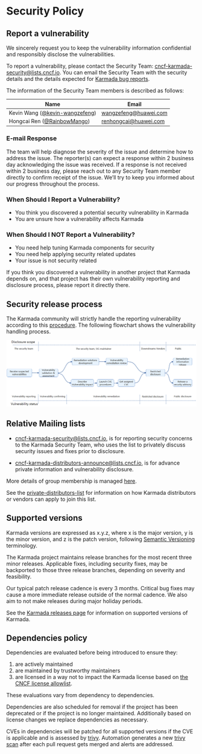 # Security Policy

## Report a vulnerability

We sincerely request you to keep the vulnerability information confidential and responsibly disclose the vulnerabilities.

To report a vulnerability, please contact the Security Team: [cncf-karmada-security@lists.cncf.io](mailto:cncf-karmada-security@lists.cncf.io). You can email the Security Team with the security details and the details expected for [Karmada bug reports](https://github.com/karmada-io/karmada/blob/master/.github/ISSUE_TEMPLATE/bug-report.md). 

The information of the Security Team members is described as follows:

| Name                                                                  | Email                 |
|-----------------------------------------------------------------------|-----------------------|
| Kevin Wang ([@kevin-wangzefeng](https://github.com/kevin-wangzefeng)) | wangzefeng@huawei.com |
| Hongcai Ren ([@RainbowMango](https://github.com/RainbowMango))        | renhongcai@huawei.com |

### E-mail Response

The team will help diagnose the severity of the issue and determine how to address the issue. The reporter(s) can expect a response within 2 business day acknowledging the issue was received. If a response is not received within 2 business day, please reach out to any Security Team member directly to confirm receipt of the issue. We’ll try to keep you informed about our progress throughout the process.

### When Should I Report a Vulnerability?

- You think you discovered a potential security vulnerability in Karmada
- You are unsure how a vulnerability affects Karmada

### When Should I NOT Report a Vulnerability?

- You need help tuning Karmada components for security
- You need help applying security related updates
- Your issue is not security related

If you think you discovered a vulnerability in another project that Karmada depends on, and that project has their own vulnerability reporting and disclosure process, please report it directly there.

## Security release process

The Karmada community will strictly handle the reporting vulnerability according to this [procedure](security-release-process.md). The following flowchart shows the vulnerability handling process.

<img src="./images/Vulnerability-handling-process.PNG">

## Relative Mailing lists

- [cncf-karmada-security@lists.cncf.io](mailto:cncf-karmada-security@lists.cncf.io), is for reporting security concerns to the Karmada Security Team, who uses the list to privately discuss security issues and fixes prior to disclosure.

- [cncf-karmada-distributors-announce@lists.cncf.io](mailto:cncf-karmada-distributors-announce@lists.cncf.io), is for advance private information and vulnerability disclosure. 

More details of group membership is managed [here](security-groups.md).

See the [private-distributors-list](private-distributors-list.md) for information on how Karmada distributors or vendors can apply to join this list.

## Supported versions

Karmada versions are expressed as x.y.z, where x is the major version, y is the minor version, and z is the patch version, following [Semantic Versioning](https://semver.org/) terminology.

The Karmada project maintains release branches for the most recent three minor releases. Applicable fixes, including security fixes, may be backported to those three release branches, depending on severity and feasibility.

Our typical patch release cadence is every 3 months. Critical bug fixes may cause a more immediate release outside of the normal cadence. We also aim to not make releases during major holiday periods.

See the [Karmada releases page](https://github.com/karmada-io/karmada/releases) for information on supported versions of Karmada.

## Dependencies policy

Dependencies are evaluated before being introduced to ensure they:

1) are actively maintained
2) are maintained by trustworthy maintainers 
3) are licensed in a way not to impact the Karmada license based on [the CNCF license allowlist](https://github.com/cncf/foundation/blob/main/allowed-third-party-license-policy.md).


These evaluations vary from dependency to dependencies.

Dependencies are also scheduled for removal if the project has been deprecated or if the project is no longer maintained. Additionally based on license changes we replace dependencies as necessary.

CVEs in dependencies will be patched for all supported versions if the CVE is applicable and is assessed by [trivy](https://github.com/aquasecurity/trivy). Automation generates a new [trivy scan](https://github.com/karmada-io/karmada/blob/master/.github/workflows/ci-image-scanning.yaml) after each pull request gets merged and alerts are addressed.